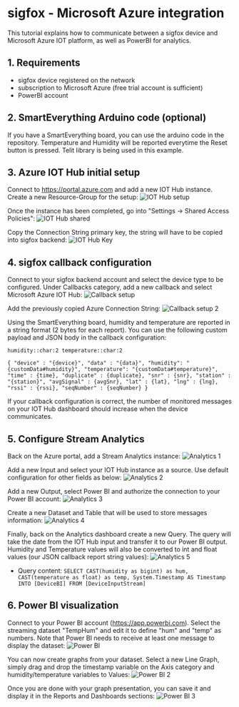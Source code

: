 # sigfox - Microsoft Azure integration
This tutorial explains how to communicate between a sigfox device and Microsoft Azure IOT platform, as well as PowerBI for analytics.

## 1. Requirements
- sigfox device registered on the network
- subscription to Microsoft Azure (free trial account is sufficient)
- PowerBI account

## 2. SmartEverything Arduino code (optional)
If you have a SmartEverything board, you can use the arduino code in the repository. Temperature and Humidity will be reported everytime the Reset button is pressed.
Telit library is being used in this example.

## 3. Azure IOT Hub initial setup
Connect to https://portal.azure.com and add a new IOT Hub instance.
Create a new Resource-Group for the setup:
![IOT Hub setup](./Capture0.PNG)

Once the instance has been completed, go into "Settings -> Shared Access Policies":
![IOT Hub shared](./Capture1.PNG)

Copy the Connection String primary key, the string will have to be copied into sigfox backend:
![IOT Hub Key](./Capture2.PNG)

## 4. sigfox callback configuration
Connect to your sigfox backend account and select the device type to be configured.
Under Callbacks category, add a new callback and select Microsoft Azure IOT Hub:
![Callback setup](./Capture13.PNG)

Add the previously copied Azure Connection String:
![Callback setup 2](./Capture12.PNG)

Using the SmartEverything board, humidity and temperature are reported in a string format (2 bytes for each report). You can use the following custom payload and JSON body in the callback configuration:

`humidity::char:2 temperature::char:2`

`{
"device" : "{device}",
"data" : "{data}",
"humidity": "{customData#humidity}",
"temperature": "{customData#temperature}",
"time" : {time},
"duplicate" : {duplicate},
"snr" : {snr},
"station" : "{station}",
"avgSignal" : {avgSnr},
"lat" : {lat},
"lng" : {lng},
"rssi" : {rssi},
"seqNumber" : {seqNumber}
}`

If your callback configuration is correct, the number of monitored messages on your IOT Hub dashboard should increase when the device communicates.

## 5. Configure Stream Analytics
Back on the Azure portal, add a Stream Analytics instance:
![Analytics 1](./Capture4.PNG)

Add a new Input and select your IOT Hub instance as a source. Use default configuration for other fields as below:
![Analytics 2](./Capture5.PNG)

Add a new Output, select Power BI and authorize the connection to your Power BI account:
![Analytics 3](./Capture6.PNG)

Create a new Dataset and Table that will be used to store messages information:
![Analytics 4](./Capture7.PNG)

Finally, back on the Analytics dashboard create a new Query.
The query will take the date from the IOT Hub input and transfer it to our Power BI output. Humidity and Temperature values will also be converted to int and float values (our JSON callback report string values):
![Analytics 5](./Capture8.PNG)

- Query content:
`SELECT
    CAST(humidity as bigint) as hum,
    CAST(temperature as float) as temp,
    System.Timestamp AS Timestamp
INTO
    [DeviceBI]
FROM
    [DeviceInputStream]
`

## 6. Power BI visualization
Connect to your Power BI account (https://app.powerbi.com). Select the streaming dataset "TempHum" and edit it to define "hum" and "temp" as numbers.
Note that Power BI needs to receive at least one message to display the dataset:
![Power BI](./Capture9.PNG)

You can now create graphs from your dataset. Select a new Line Graph, simply drag and drop the timestamp variable on the Axis category and humidity/temperature variables to Values:
![Power BI 2](./Capture10.PNG)

Once you are done with your graph presentation, you can save it and display it in the Reports and Dashboards sections:
![Power BI 3](./Capture11.PNG)
